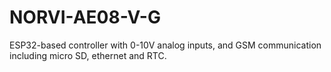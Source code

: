 # NORVI-AE08-V-G
ESP32-based controller with 0-10V analog inputs, and GSM communication including micro SD, ethernet and RTC. 
